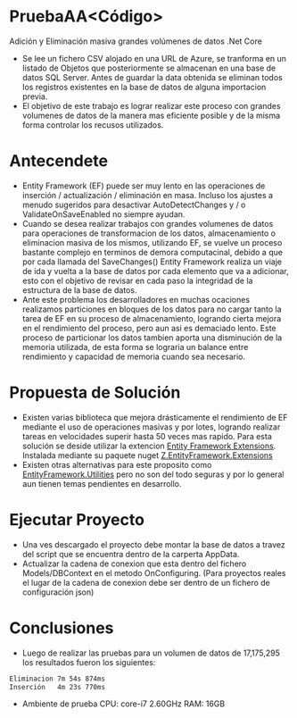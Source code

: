 # PruebaAA<Código>
Adición y Eliminación masiva grandes volúmenes de datos .Net Core

  - Se lee un fichero CSV alojado en una URL de Azure, se tranforma en un listado de Objetos que posteriormente se almacenan en una base de datos SQL Server. Antes de guardar la data obtenida se eliminan todos los registros existentes en la base de datos de alguna importacion previa.
  - El objetivo de este trabajo es lograr realizar este proceso con grandes volumenes de datos de la manera mas eficiente posible y de la misma forma controlar los recusos utilizados.
  
# Antecendete
 - Entity Framework (EF) puede ser muy lento en las operaciones de inserción / actualización / eliminación en masa. Incluso los ajustes a menudo sugeridos para desactivar AutoDetectChanges y / o ValidateOnSaveEnabled no siempre ayudan.
  -  Cuando se desea realizar trabajos con grandes volumenes de datos para operaciones de transformacion de los datos, almacenamiento o eliminacion masiva de los mismos, utilizando EF, se vuelve un proceso bastante complejo en terminos de demora computacinal, debido a que por cada llamada del SaveChanges()  Entity Framework realiza un viaje de ida y vuelta a la base de datos por cada elemento que va a adicionar, esto con el objetivo de revisar en cada paso la integridad de la estructura de la base de datos. 
  - Ante este problema los desarrolladores en muchas ocaciones realizamos particiones en bloques de los datos para no cargar tanto la tarea de EF en su proceso de almacenamiento, logrando cierta mejora en el rendimiento del proceso, pero aun asi es demaciado lento. Este proceso de particionar los datos tambien aporta una disminución de la memoria utilizada, de esta forma se lograria un balance entre rendimiento y capacidad de memoria cuando sea necesario.
 
# Propuesta de Solución
 - Existen varias biblioteca que mejora drásticamente el rendimiento de EF mediante el uso de operaciones masivas y por lotes, logrando realizar tareas en velocidades superir hasta 50 veces mas rapido. Para esta solución se deside utilizar la extencion [Entity Framework Extensions](https://entityframework-extensions.net/bulk-savechanges). Instalada mediante su paquete nuget [Z.EntityFramework.Extensions](https://www.nuget.org/packages/Z.EntityFramework.Extensions/4.0.106)
 - Existen otras alternativas para este proposito como [EntityFramework.Utilities](https://github.com/MikaelEliasson/EntityFramework.Utilities) pero no son del todo seguras y por lo general aun tienen temas pendientes en desarrollo.

# Ejecutar Proyecto
 - Una ves descargado el proyecto debe montar la base de datos a travez del script que se encuentra dentro de la carperta AppData. 
 - Actualizar la cadena de conexion que esta dentro del fichero Models/DBContext en el metodo OnConfiguring. (Para proyectos reales el lugar de la cadena de conexion debe ser dentro de un fichero de configuración json)

# Conclusiones
 - Luego de realizar las pruebas para un volumen de datos de 17,175,295 los resultados fueron los siguientes:
 ```sh
Eliminacion 7m 54s 874ms
Inserción   4m 23s 770ms
```
 - Ambiente de prueba CPU: core-i7 2.60GHz RAM: 16GB
